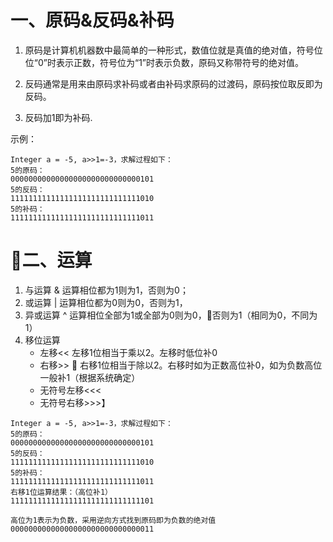 # 一、原码&反码&补码
1. 原码是计算机机器数中最简单的一种形式，数值位就是真值的绝对值，符号位位“0”时表示正数，符号位为“1”时表示负数，原码又称带符号的绝对值。

2. 反码通常是用来由原码求补码或者由补码求原码的过渡码，原码按位取反即为反码。

3. 反码加1即为补码.


示例：
```
Integer a = -5, a>>1=-3，求解过程如下：
5的原码：
00000000000000000000000000000101
5的反码：
11111111111111111111111111111010
5的补码：
11111111111111111111111111111011
```

# 二、运算

1. 与运算 &
运算相位都为1则为1，否则为0；
2. 或运算 |
运算相位都为0则为0，否则为1，
3. 异或运算 ^
运算相位全部为1或全部为0则为0，否则为1（相同为0，不同为1）
4. 移位运算
    * 左移<< 
        左移1位相当于乘以2。左移时低位补0
    * 右移>>  
        右移1位相当于除以2。右移时如为正数高位补0，如为负数高位一般补1（根据系统确定）
    * 无符号左移<<< 
    * 无符号右移>>>】

```
Integer a = -5, a>>1=-3，求解过程如下：
5的原码：
00000000000000000000000000000101
5的反码：
11111111111111111111111111111010
5的补码：
11111111111111111111111111111011
右移1位运算结果：（高位补1）
11111111111111111111111111111101

高位为1表示为负数，采用逆向方式找到原码即为负数的绝对值
00000000000000000000000000000011
```

